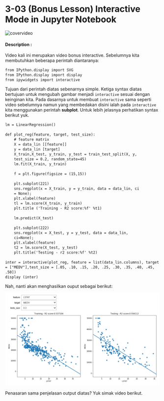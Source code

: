 # 3-03 (Bonus Lesson) Interactive Mode in Jupyter Notebook

![covervideo](http://bit.ly/makeaicovervideo)

#### **Description :**

Video kali ini merupakan video bonus interactive. Sebelumnya kita membutuhkan beberapa perintah diantaranya:

```
from IPython.display import SVG
from IPython.display import display
from ipywidgets import interactive
```
Tujuan dari perintah diatas sebenarnya simple. Ketiga syntax diatas bertujuan untuk mengubah gambar menjadi `interactive` sesuai dengan keinginan kita. Pada dasarnya untuk membuat `interactive` sama seperti video sebelumnya namun yang membedakan disini ialah pada `interactive` kita menggunakan perintah **subplot**. Untuk lebih jelasnya perhatikan syntax berikut yuk.

```
lm = LinearRegression()

def plot_reg(feature, target, test_size):
    # feature matrix
    X = data_lin [[feature]]
    y = data_lin [target]
    X_train,X_test, y_train, y_test = train_test_split(X, y,
    test_size = 0.2, random_state=45)
    lm.fit(X_train, y_train)

    f = plt.figure(figsize = (15,15))

    plt.subplot(221)
    sns.regplot(x = X_train, y = y_train, data = data_lin, ci 
    = None);
    plt.xlabel(feature)
    tl = lm.score(X_train, y_train)
    plt.title ('Training - R2 score:%f' %t1)
    
    lm.predict(X_test)

    plt.subplot(222)
    sns.regplot(x = X_test, y = y_test, data = data_lin,
    ci=None);
    plt.xlabel(feature)
    t2 = lm.score(X_test, y_test)
    plt.title('Testing - r2 score:%f' %t2)

inter = interactive(plot_reg, feature = list(data_lin.columns), target = ["MEDV"],test_size = [.05, .10, .15, .20, .25, .30, .35, .40, .45, .50])
display (inter)
```

Nah, nanti akan menghasilkan ouput sebagai berikut:

![assets](https://github.com/BenedictusAryo/documents_assets/raw/master/New%20CourseMap/Intermediate%20Course/1_Linear%20Model%20and%20Intro%20to%20Supervised%20Machine%20Learning/assets/2019-05-17_11-31-30.png)

Penasaran sama penjelasan output diatas? Yuk simak video berikut.